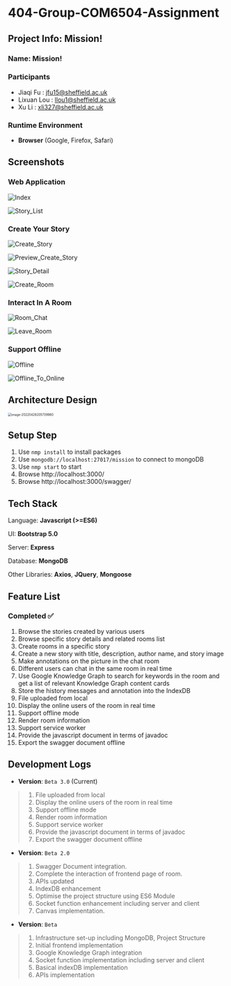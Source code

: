 # 404-Group-COM6504-Assignment



## Project Info: Mission!

### Name: Mission!

### Participants

- Jiaqi Fu : jfu15@sheffield.ac.uk
- Lixuan Lou : llou1@sheffield.ac.uk
- Xu Li : xli327@sheffield.ac.uk

### Runtime Environment

- **Browser** (Google, Firefox, Safari)



## Screenshots



### Web Application

![Index](img/Index.png)



![Story_List](img/Story_List.png)



### Create Your Story

![Create_Story](img/Create_Story.png)



![Preview_Create_Story](img/Preview_Create_Story.png)



![Story_Detail](img/Story_Detail.png)



![Create_Room](img/Create_Room.png)

### Interact In A Room

![Room_Chat](img/Room_Chat.png)



![Leave_Room](img/Leave_Room.png)



### Support Offline

![Offline](img/Offline.png)



![Offline_To_Online](img/Offline_To_Online.png)



## Architecture Design

<img src="img/image-20220428205739980.png" alt="image-20220428205739980" style="zoom:50%;" />

## Setup Step
1. Use `nmp install` to install packages
2. Use `mongodb://localhost:27017/mission` to connect to mongoDB
3. Use `nmp start` to start 
4. Browse http://localhost:3000/  
5. Browse http://localhost:3000/swagger/


## Tech Stack

Language: **Javascript (>=ES6)**

UI: **Bootstrap 5.0**

Server: **Express**

Database: **MongoDB**

Other Libraries: **Axios**, **JQuery**, **Mongoose**



## Feature List

### Completed ✅

1. Browse the stories created by various users 
2. Browse specific story details and related rooms list
3. Create rooms in a specific story 
4. Create a new story with title, description, author name, and story image 
5. Make annotations on the picture in the chat room 
6. Different users can chat in the same room in real time
7. Use Google Knowledge Graph to search for keywords in the room and get a list of relevant Knowledge Graph content cards
8. Store the history messages and annotation into the IndexDB 
9. File uploaded from local 
10. Display the online users of the room in real time
11. Support offline mode
12. Render room information 
13. Support service worker
14. Provide the javascript document in terms of javadoc
15. Export the swagger document offline


## Development Logs

- **Version**: `Beta 3.0` (Current)

>1. File uploaded from local 
>2. Display the online users of the room in real time
>3. Support offline mode 
>4. Render room information
>5. Support service worker
>6. Provide the javascript document in terms of javadoc
>7. Export the swagger document offline



- **Version**: `Beta 2.0`

> 1. Swagger Document integration.
> 2. Complete the interaction of frontend page of room.
> 3. APIs updated
> 4. IndexDB enhancement
> 5. Optimise the project structure using ES6 Module
> 6. Socket function enhancement including server and client
> 7. Canvas implementation.



- **Version**: `Beta`

> 1. Infrastructure set-up including MongoDB, Project Structure
> 2. Initial frontend implementation
> 3. Google Knowledge Graph integration
> 4. Socket function implementation including server and client
> 5. Basical indexDB implementation
> 6. APIs implementation
